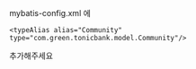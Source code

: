 mybatis-config.xml 에

`<typeAlias alias="Community" type="com.green.tonicbank.model.Community"/>`

추가해주세요
